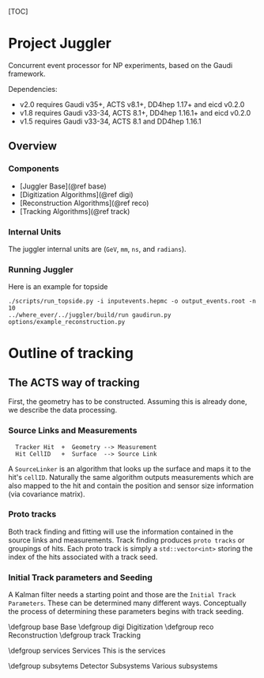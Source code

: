 [TOC]

# Project Juggler

Concurrent event processor for NP experiments, based on the Gaudi framework.

Dependencies:
  - v2.0 requires Gaudi v35+, ACTS v8.1+, DD4hep 1.17+ and eicd v0.2.0
  - v1.8 requires Gaudi v33-34, ACTS 8.1+, DD4hep 1.16.1+ and eicd v0.2.0
  - v1.5 requires Gaudi v33-34, ACTS 8.1 and DD4hep 1.16.1

Overview
--------

### Components

 - [Juggler Base](@ref base)
 - [Digitization Algorithms](@ref digi)
 - [Reconstruction Algorithms](@ref reco)
 - [Tracking Algorithms](@ref track) 

### Internal Units

The juggler internal units are (`GeV`, `mm`, `ns`, and `radians`).


### Running Juggler

Here is an example for topside
```
./scripts/run_topside.py -i inputevents.hepmc -o output_events.root -n 10
../where_ever/../juggler/build/run gaudirun.py options/example_reconstruction.py
```

# Outline of tracking

## The ACTS way of tracking

First, the geometry has to be constructed.  Assuming this is already done, we describe the data processing.

### Source Links and Measurements

```
  Tracker Hit  +  Geometry --> Measurement
  Hit CellID   +  Surface  --> Source Link
```

A `SourceLinker` is an algorithm that looks up the surface and maps it to the hit's `cellID`.
Naturally the same algorithm outputs measurements which are also mapped to the hit and contain the position 
and sensor size information (via covariance matrix).


### Proto tracks

Both track finding and fitting will use the information contained in the source links and measurements.
Track finding produces `proto tracks` or groupings of hits.  Each proto track is simply a `std::vector<int>` storing the index of the
hits associated with a track seed.

### Initial Track parameters and Seeding

A Kalman filter needs a starting point and those are the `Initial Track Parameters`. These can be determined many different ways. 
Conceptually the process of determining these parameters begins with track seeding.







\defgroup base Base
\defgroup digi Digitization
\defgroup reco Reconstruction
\defgroup track Tracking


\defgroup services Services
This is the services

\defgroup subsytems Detector Subsystems
Various subsystems



